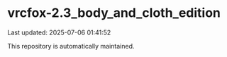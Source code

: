 # vrcfox-2.3_body_and_cloth_edition

Last updated: 2025-07-06 01:41:52

This repository is automatically maintained.
